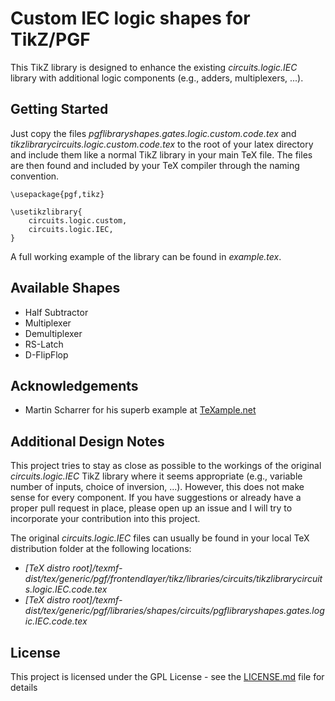 # Custom IEC logic shapes for TikZ/PGF

This TikZ library is designed to enhance the existing _circuits.logic.IEC_ library with additional logic components (e.g., adders, multiplexers, ...).

## Getting Started

Just copy the files _pgflibraryshapes.gates.logic.custom.code.tex_ and _tikzlibrarycircuits.logic.custom.code.tex_ to the root of your latex directory and include them like a normal TikZ library in your main TeX file. The files are then found and included by your TeX compiler through the naming convention.

```
\usepackage{pgf,tikz}

\usetikzlibrary{
	circuits.logic.custom,
	circuits.logic.IEC,
}
```
A full working example of the library can be found in _example.tex_.

## Available Shapes

* Half Subtractor
* Multiplexer
* Demultiplexer
* RS-Latch
* D-FlipFlop

## Acknowledgements

* Martin Scharrer for his superb example at [TeXample.net](http://www.texample.net/tikz/examples/d-flip-flops-and-shift-register/)

## Additional Design Notes

This project tries to stay as close as possible to the workings of the original _circuits.logic.IEC_ TikZ library where it seems appropriate (e.g., variable number of inputs, choice of inversion, ...). However, this does not make sense for every component. If you have suggestions or already have a proper pull request in place, please open up an issue and I will try to incorporate your contribution into this project.

The original _circuits.logic.IEC_ files can usually be found in your local TeX distribution folder at the following locations:

* _[TeX distro root]/texmf-dist/tex/generic/pgf/frontendlayer/tikz/libraries/circuits/tikzlibrarycircuits.logic.IEC.code.tex_
* _[TeX distro root]/texmf-dist/tex/generic/pgf/libraries/shapes/circuits/pgflibraryshapes.gates.logic.IEC.code.tex_

## License

This project is licensed under the GPL License - see the [LICENSE.md](LICENSE.md) file for details

